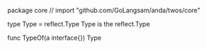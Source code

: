 package core // import "github.com/GoLangsam/anda/twos/core"

type Type = reflect.Type
    Type is the reflect.Type


func TypeOf(a interface{}) Type

